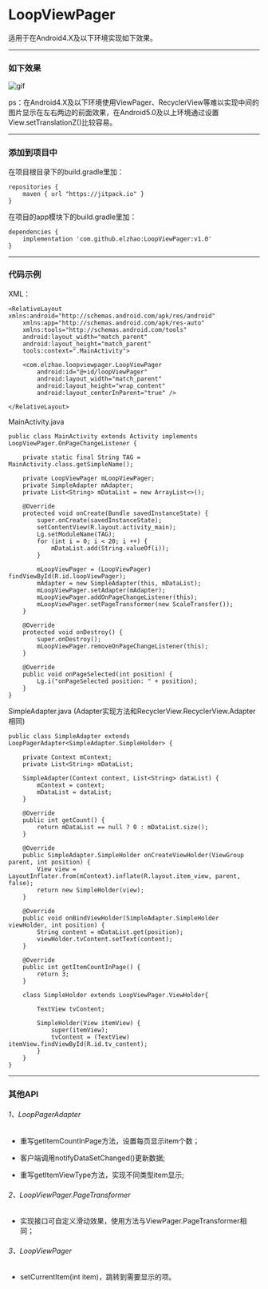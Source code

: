 # LoopViewPager
适用于在Android4.X及以下环境实现如下效果。

---

### 如下效果
![gif](https://github.com/elzhao/LoopViewPager/blob/master/demo.gif)

ps：在Android4.X及以下环境使用ViewPager、RecyclerView等难以实现中间的图片显示在左右两边的前面效果，在Android5.0及以上环境通过设置View.setTranslationZ()比较容易。

---

### 添加到项目中

在项目根目录下的build.gradle里加：
```
repositories {
    maven { url "https://jitpack.io" }
}
```

在项目的app模块下的build.gradle里加：
```
dependencies {
    implementation 'com.github.elzhao:LoopViewPager:v1.0'
}
```

---

### 代码示例
XML：
```
<RelativeLayout xmlns:android="http://schemas.android.com/apk/res/android"
    xmlns:app="http://schemas.android.com/apk/res-auto"
    xmlns:tools="http://schemas.android.com/tools"
    android:layout_width="match_parent"
    android:layout_height="match_parent"
    tools:context=".MainActivity">

    <com.elzhao.loopviewpager.LoopViewPager
        android:id="@+id/loopViewPager"
        android:layout_width="match_parent"
        android:layout_height="wrap_content"
        android:layout_centerInParent="true" />

</RelativeLayout>
```
MainActivity.java
```
public class MainActivity extends Activity implements LoopViewPager.OnPageChangeListener {

    private static final String TAG = MainActivity.class.getSimpleName();

    private LoopViewPager mLoopViewPager;
    private SimpleAdapter mAdapter;
    private List<String> mDataList = new ArrayList<>();

    @Override
    protected void onCreate(Bundle savedInstanceState) {
        super.onCreate(savedInstanceState);
        setContentView(R.layout.activity_main);
        Lg.setModuleName(TAG);
        for (int i = 0; i < 20; i ++) {
            mDataList.add(String.valueOf(i));
        }

        mLoopViewPager = (LoopViewPager) findViewById(R.id.loopViewPager);
        mAdapter = new SimpleAdapter(this, mDataList);
        mLoopViewPager.setAdapter(mAdapter);
        mLoopViewPager.addOnPageChangeListener(this);
        mLoopViewPager.setPageTransformer(new ScaleTransfer());
    }

    @Override
    protected void onDestroy() {
        super.onDestroy();
        mLoopViewPager.removeOnPageChangeListener(this);
    }

    @Override
    public void onPageSelected(int position) {
        Lg.i("onPageSelected position: " + position);
    }
}
```
SimpleAdapter.java (Adapter实现方法和RecyclerView.RecyclerView.Adapter相同)
```
public class SimpleAdapter extends LoopPagerAdapter<SimpleAdapter.SimpleHolder> {

    private Context mContext;
    private List<String> mDataList;

    SimpleAdapter(Context context, List<String> dataList) {
        mContext = context;
        mDataList = dataList;
    }

    @Override
    public int getCount() {
        return mDataList == null ? 0 : mDataList.size();
    }

    @Override
    public SimpleAdapter.SimpleHolder onCreateViewHolder(ViewGroup parent, int position) {
        View view = LayoutInflater.from(mContext).inflate(R.layout.item_view, parent, false);
        return new SimpleHolder(view);
    }

    @Override
    public void onBindViewHolder(SimpleAdapter.SimpleHolder viewHolder, int position) {
        String content = mDataList.get(position);
        viewHolder.tvContent.setText(content);
    }

    @Override
    public int getItemCountInPage() {
        return 3;
    }

    class SimpleHolder extends LoopViewPager.ViewHolder{

        TextView tvContent;

        SimpleHolder(View itemView) {
            super(itemView);
            tvContent = (TextView) itemView.findViewById(R.id.tv_content);
        }
    }
}
```

---

### 其他API
###### 1、LoopPagerAdapter
- 重写getItemCountInPage方法，设置每页显示item个数；

- 客户端调用notifyDataSetChanged()更新数据;

- 重写getItemViewType方法，实现不同类型item显示;

###### 2、LoopViewPager.PageTransformer
- 实现接口可自定义滑动效果，使用方法与ViewPager.PageTransformer相同；

###### 3、LoopViewPager
- setCurrentItem(int item)，跳转到需要显示的项。
